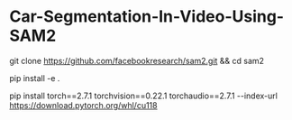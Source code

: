 # Car-Segmentation-In-Video-Using-SAM2




git clone https://github.com/facebookresearch/sam2.git && cd sam2

pip install -e .

pip install torch==2.7.1 torchvision==0.22.1 torchaudio==2.7.1 --index-url https://download.pytorch.org/whl/cu118
